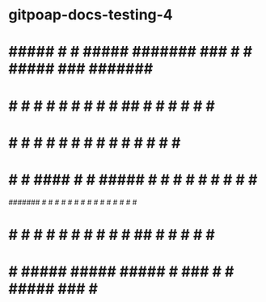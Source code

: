 # gitpoap-docs-testing-4


   #     #####  #     #  #####  ####### ### #     #  #####  ### ####### ####### 
  # #   #     # #     # #     #    #     #  ##    # #     #  #     #    #     # 
 #   #  #       #     # #          #     #  # #   # #        #     #    #     # 
#     # #  #### #     #  #####     #     #  #  #  # #        #     #    #     # 
####### #     # #     #       #    #     #  #   # # #        #     #    #     # 
#     # #     # #     # #     #    #     #  #    ## #     #  #     #    #     # 
#     #  #####   #####   #####     #    ### #     #  #####  ###    #    ####### 
